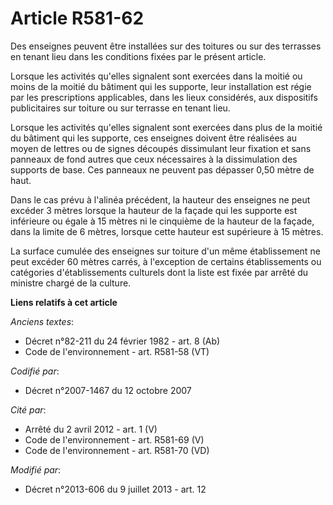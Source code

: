 # Article R581-62

Des enseignes peuvent être installées sur des toitures ou sur des terrasses en tenant lieu dans les conditions fixées par le
présent article.

Lorsque les activités qu'elles signalent sont exercées dans la moitié ou moins de la moitié du bâtiment qui les supporte,
leur installation est régie par les prescriptions applicables, dans les lieux considérés, aux dispositifs publicitaires sur
toiture ou sur terrasse en tenant lieu.

Lorsque les activités qu'elles signalent sont exercées dans plus de la moitié du bâtiment qui les supporte, ces enseignes
doivent être réalisées au moyen de lettres ou de signes découpés dissimulant leur fixation et sans panneaux de fond autres
que ceux nécessaires à la dissimulation des supports de base. Ces panneaux ne peuvent pas dépasser 0,50 mètre de haut.

Dans le cas prévu à l'alinéa précédent, la hauteur des enseignes ne peut excéder 3 mètres lorsque la hauteur de la façade qui
les supporte est inférieure ou égale à 15 mètres ni le cinquième de la hauteur de la façade, dans la limite de 6 mètres,
lorsque cette hauteur est supérieure à 15 mètres.

La surface cumulée des enseignes sur toiture d'un même établissement ne peut excéder 60 mètres carrés, à l'exception de
certains établissements ou catégories d'établissements culturels dont la liste est fixée par arrêté du ministre chargé de la
culture.

**Liens relatifs à cet article**

_Anciens textes_:

  - Décret n°82-211 du 24 février 1982 - art. 8 (Ab)
  - Code de l'environnement - art. R581-58 (VT)

_Codifié par_:

  - Décret n°2007-1467 du 12 octobre 2007

_Cité par_:

  - Arrêté du 2 avril 2012 - art. 1 (V)
  - Code de l'environnement - art. R581-69 (V)
  - Code de l'environnement - art. R581-70 (VD)

_Modifié par_:

  - Décret n°2013-606 du 9 juillet 2013 - art. 12
